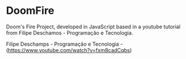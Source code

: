 # DoomFire

Doom's Fire Project, developed in JavaScript based in a youtube tutorial from Filipe Deschamos - Programação e Tecnologia.

Filipe Deschamps - Programação e Tecnologia - (https://www.youtube.com/watch?v=fxm8cadCqbs)
